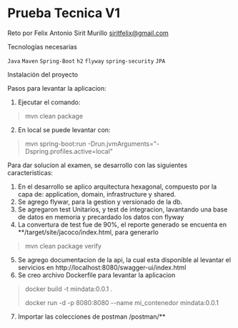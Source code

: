 # Prueba Tecnica V1

Reto por Felix Antonio Sirit Murillo siritfelix@gmail.com

Tecnologías necesarias

`Java` `Maven` `Spring-Boot` `h2` `flyway` `spring-security` `JPA`

Instalación del proyecto

Pasos para levantar la aplicacion:

1) Ejecutar el comando: 
> mvn clean package
2) En local se puede levantar con: 
>mvn spring-boot:run -Drun.jvmArguments="-Dspring.profiles.active=local"

Para dar solucion al examen, se desarrollo con las siguientes caracteristicas:
1) En el desarrollo se aplico arquitectura hexagonal, compuesto por la capa de: application, domain, infrastructure y shared.
2) Se agrego flywar, para la gestion y versionado de la db.
3) Se agregaron test Unitarios, y test de integracion, lavantando una base de datos en memoria y precardado los datos con flyway
4) La convertura de test fue de 90%, el reporte generado se encuenta en **/target/site/jacoco/index.html, para generarlo
> mvn clean package verify
5) Se agrego documentacion de la api, la cual esta disponible al levantar el servicios en http://localhost:8080/swagger-ui/index.html
6) Se creo archivo Dockerfile para levantar la aplicacion
> docker build -t mindata:0.0.1 .
>
> docker run -d -p 8080:8080 --name mi_contenedor mindata:0.0.1
7) Importar las colecciones de postman /postman/**

